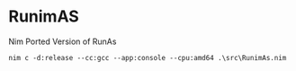 # RunimAS
Nim Ported Version of RunAs
```
nim c -d:release --cc:gcc --app:console --cpu:amd64 .\src\RunimAs.nim
```
